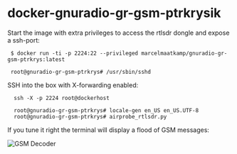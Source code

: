 # docker-gnuradio-gr-gsm-ptrkrysik

Start the image with extra privileges to access the rtlsdr dongle and expose a ssh-port: 
```
 $ docker run -ti -p 2224:22 --privileged marcelmaatkamp/gnuradio-gr-gsm-ptrkrys:latest
 
 root@gnuradio-gr-gsm-ptrkrys# /usr/sbin/sshd
```

SSH into the box with X-forwarding enabled:
```
  ssh -X -p 2224 root@dockerhost
  
  root@gnuradio-gr-gsm-ptrkrys# locale-gen en_US en_US.UTF-8
  root@gnuradio-gr-gsm-ptrkrys# airprobe_rtlsdr.py
```

If you tune it right the terminal will display a flood of GSM messages:

![GSM Decoder](https://04a27ff1-a-62cb3a1a-s-sites.googlegroups.com/site/marcelmaatkamp/home/gsm-decoding-with-a-rtlsdr-dongle-and-ptrkrysik-s-gr-gsm/Schermafbeelding%202015-04-03%20om%2015.40.04.png)
